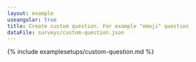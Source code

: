 ```yaml
---
layout: example
useangular: true
title: Create custom question. For example "emoji" question
dataFile: surveys/custom-question.json
---
```


{% include examplesetups/custom-question.md %}